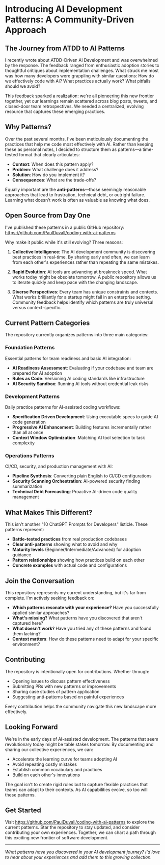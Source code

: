 # Introducing AI Development Patterns: A Community-Driven Approach

## The Journey from ATDD to AI Patterns

I recently wrote about ATDD-Driven AI Development and was overwhelmed by the response. The feedback ranged from enthusiastic adoption stories to thoughtful critiques about implementation challenges. What struck me most was how many developers were grappling with similar questions: How do we effectively code with AI? What practices actually work? What pitfalls should we avoid?

This feedback sparked a realization: we're all pioneering this new frontier together, yet our learnings remain scattered across blog posts, tweets, and closed-door team retrospectives. We needed a centralized, evolving resource that captures these emerging practices.

## Why Patterns?

Over the past several months, I've been meticulously documenting the practices that help me code most effectively with AI. Rather than keeping these as personal notes, I decided to structure them as patterns—a time-tested format that clearly articulates:

- **Context**: When does this pattern apply?
- **Problem**: What challenge does it address?
- **Solution**: How do you implement it?
- **Consequences**: What are the trade-offs?

Equally important are the **anti-patterns**—those seemingly reasonable approaches that lead to frustration, technical debt, or outright failure. Learning what doesn't work is often as valuable as knowing what does.

## Open Source from Day One

I've published these patterns in a public GitHub repository: https://github.com/PaulDuvall/coding-with-ai-patterns

Why make it public while it's still evolving? Three reasons:

1. **Collective Intelligence**: The AI development community is discovering best practices in real-time. By sharing early and often, we can learn from each other's experiences rather than repeating the same mistakes.

2. **Rapid Evolution**: AI tools are advancing at breakneck speed. What works today might be obsolete tomorrow. A public repository allows us to iterate quickly and keep pace with the changing landscape.

3. **Diverse Perspectives**: Every team has unique constraints and contexts. What works brilliantly for a startup might fail in an enterprise setting. Community feedback helps identify which patterns are truly universal versus context-specific.

## Current Pattern Categories

The repository currently organizes patterns into three main categories:

### Foundation Patterns
Essential patterns for team readiness and basic AI integration:
- **AI Readiness Assessment**: Evaluating if your codebase and team are prepared for AI adoption
- **Rules as Code**: Versioning AI coding standards like infrastructure
- **AI Security Sandbox**: Running AI tools without credential leak risks

### Development Patterns  
Daily practice patterns for AI-assisted coding workflows:
- **Specification Driven Development**: Using executable specs to guide AI code generation
- **Progressive AI Enhancement**: Building features incrementally rather than all at once
- **Context Window Optimization**: Matching AI tool selection to task complexity

### Operations Patterns
CI/CD, security, and production management with AI:
- **Pipeline Synthesis**: Converting plain English to CI/CD configurations
- **Security Scanning Orchestration**: AI-powered security finding summarization
- **Technical Debt Forecasting**: Proactive AI-driven code quality management

## What Makes This Different?

This isn't another "10 ChatGPT Prompts for Developers" listicle. These patterns represent:

- **Battle-tested practices** from real production codebases
- **Clear anti-patterns** showing what to avoid and why
- **Maturity levels** (Beginner/Intermediate/Advanced) for adoption guidance
- **Pattern relationships** showing how practices build on each other
- **Concrete examples** with actual code and configurations

## Join the Conversation

This repository represents my current understanding, but it's far from complete. I'm actively seeking feedback on:

- **Which patterns resonate with your experience?** Have you successfully applied similar approaches?
- **What's missing?** What patterns have you discovered that aren't captured here?
- **What doesn't work?** Have you tried any of these patterns and found them lacking?
- **Context matters**: How do these patterns need to adapt for your specific environment?

## Contributing

The repository is intentionally open for contributions. Whether through:
- Opening issues to discuss pattern effectiveness
- Submitting PRs with new patterns or improvements
- Sharing case studies of pattern application
- Suggesting anti-patterns based on painful experiences

Every contribution helps the community navigate this new landscape more effectively.

## Looking Forward

We're in the early days of AI-assisted development. The patterns that seem revolutionary today might be table stakes tomorrow. By documenting and sharing our collective experiences, we can:

- Accelerate the learning curve for teams adopting AI
- Avoid repeating costly mistakes
- Establish common vocabulary and practices
- Build on each other's innovations

The goal isn't to create rigid rules but to capture flexible practices that teams can adapt to their contexts. As AI capabilities evolve, so too will these patterns.

## Get Started

Visit https://github.com/PaulDuvall/coding-with-ai-patterns to explore the current patterns. Star the repository to stay updated, and consider contributing your own experiences. Together, we can chart a path through this exciting new frontier of software development.

---

*What patterns have you discovered in your AI development journey? I'd love to hear about your experiences and add them to this growing collection.*